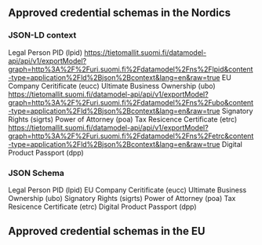 ## Approved credential schemas in the Nordics

### JSON-LD context
Legal Person PID (lpid) https://tietomallit.suomi.fi/datamodel-api/api/v1/exportModel?graph=http%3A%2F%2Furi.suomi.fi%2Fdatamodel%2Fns%2Flpid&content-type=application%2Fld%2Bjson%2Bcontext&lang=en&raw=true 
EU Company Ceritificate (eucc) 
Ultimate Business Ownership (ubo) https://tietomallit.suomi.fi/datamodel-api/api/v1/exportModel?graph=http%3A%2F%2Furi.suomi.fi%2Fdatamodel%2Fns%2Fubo&content-type=application%2Fld%2Bjson%2Bcontext&lang=en&raw=true
Signatory Rights (sigrts)
Power of Attorney (poa)
Tax Resicence Certificate (etrc) https://tietomallit.suomi.fi/datamodel-api/api/v1/exportModel?graph=http%3A%2F%2Furi.suomi.fi%2Fdatamodel%2Fns%2Fetrc&content-type=application%2Fld%2Bjson%2Bcontext&lang=en&raw=true
Digital Product Passport (dpp) 

### JSON Schema
Legal Person PID (lpid)
EU Company Ceritificate (eucc)
Ultimate Business Ownership (ubo)
Signatory Rights (sigrts)
Power of Attorney (poa)
Tax Resicence Certificate (etrc)
Digital Product Passport (dpp)

## Approved credential schemas in the EU

